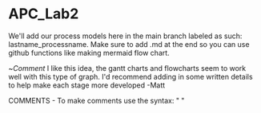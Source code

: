 # APC_Lab2
We'll add our process models here in the main branch labeled as such: lastname_processname.
Make sure to add .md at the end so you can use github functions like making mermaid flow chart.


~*Comment* I like this idea, the gantt charts and flowcharts seem to work well with this type of graph. I'd recommend adding in some written details to help make each stage more developed
-Matt

COMMENTS - To make comments use the syntax: "<!-- comments --> "
